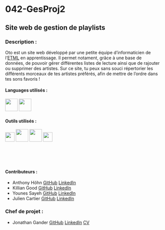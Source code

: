 # 042-GesProj2

## Site web de gestion de playlists

### Description : 
Oto est un site web développé par une petite équipe d’informaticien de l’<a href="https://etml.ch" target="_blank">ETML</a> en apprentissage. Il permet notament, grâce à une base de données, de pouvoir gérer différentes listes de lecture ainsi que de rajouter ou supprimer des artistes. Sur ce site, tu peux sans souci répertorier les différents morceaux de tes artistes préférés, afin de mettre de l’ordre dans tes sons favoris !

#### Languages utilisés :
<code><img height="40" src="https://fofsoft.com/images/illustration/html_css_js.png"></code>
<code><img height="40" src="https://upload.wikimedia.org/wikipedia/commons/thumb/2/27/PHP-logo.svg/1280px-PHP-logo.svg.png"></code>

#### Outils utilisés :
<code><img height="30" src="https://scontent.fzrh2-1.fna.fbcdn.net/v/t1.0-1/cp0/c17.17.216.216a/s50x50/943214_620978634597584_2140317874_n.png?_nc_cat=111&ccb=1-3&_nc_sid=dbb9e7&_nc_ohc=ZCdPyEp7z3cAX9HUU5C&_nc_ht=scontent.fzrh2-1.fna&_nc_tp=30&oh=9121d354fd4e2c6ac13da59b31256913&oe=60693548"></code>
<code><img height="40" src="https://upload.wikimedia.org/wikipedia/fr/thumb/6/62/MySQL.svg/1200px-MySQL.svg.png"></code>
<code><img height="40" src="https://upload.wikimedia.org/wikipedia/commons/2/2f/PhpMyAdmin_logo_2010_hidef.svg"></code>
<code><img height="30" src="https://framalibre.org/sites/default/files/leslogos/Visual_Studio_Code_1.18_icon.png"></code>

<br/><br/></br>
#### Contributeurs :
* Anthony Höhn [GitHub](https://github.com/anthohn) [LinkedIn](https://www.linkedin.com/in/anthony-höhn-674320206)
* Killian Good [GitHub](https://github.com/KillianGood) [LinkedIn](https://www.linkedin.com/in/killian-good-89032a1b8)
* Younes Sayeh [GitHub](https://github.com/yousayeh) [LinkedIn](https://www.linkedin.com/in/younes-sayeh-172a38208/)
* Julien Cartier [GitHub](https://github.com/YaZOUU) [LinkedIn](https://www.linkedin.com/in/julien-cartier-9aa734208)

### Chef de projet :
* Jonathan Gander [GitHub](https://github.com/Jonathan-Gander) [LinkedIn](https://www.linkedin.com/in/jonathangander/) [CV](https://jonathan.gander.family/)
